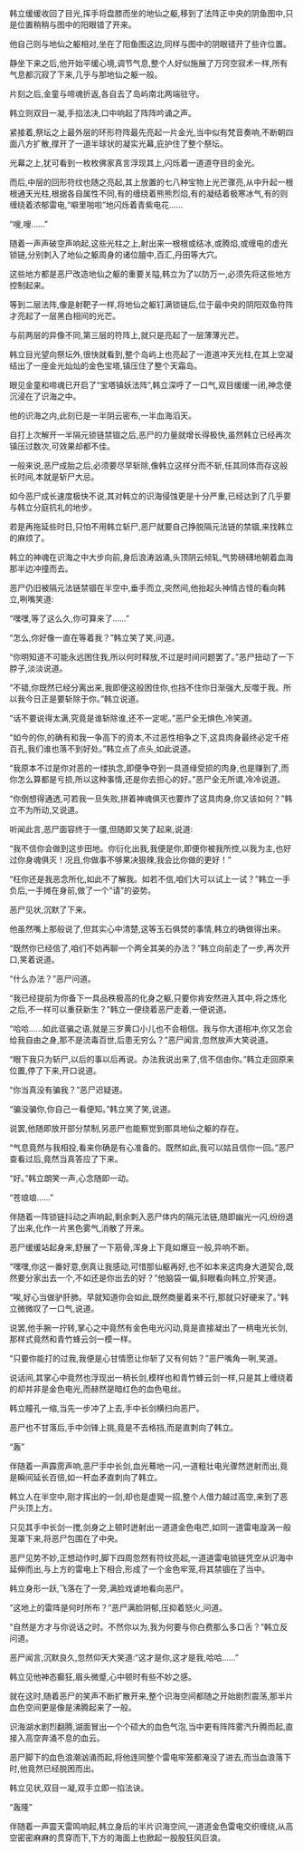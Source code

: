 
韩立缓缓收回了目光,挥手将盘膝而坐的地仙之躯,移到了法阵正中央的阴鱼图中,只是位置稍稍与图中的阳眼错了开来。

他自己则与地仙之躯相对,坐在了阳鱼图这边,同样与图中的阴眼错开了些许位置。

静坐下来之后,他开始平缓心境,调节气息,整个人好似施展了万窍空寂术一样,所有气息都沉寂了下来,几乎与那地仙之躯一般。

片刻之后,金童与啼魂折返,各自去了岛屿南北两端驻守。

韩立则双目一凝,手掐法决,口中响起了阵阵吟诵之声。

紧接着,祭坛之上最外层的环形符阵最先亮起一片金光,当中似有梵音奏响,不断朝四面八方扩散,撑开了一道半球状的凝实光幕,庇护住了整个祭坛。

光幕之上,犹可看到一枚枚佛家真言浮现其上,闪烁着一道道夺目的金光。

而后,中层的回形符纹也随之亮起,其上放置的七八种宝物上光芒骤亮,从中升起一根根通天光柱,根据各自属性不同,有的缠绕着熊熊烈焰,有的凝结着极寒冰气,有的则缠绕着浓郁雷电,“噼里啪啦”地闪烁着青紫电花……

“嗖,嗖……”

随着一声声破空声响起,这些光柱之上,射出来一根根或结冰,或腾焰,或缠电的虚光锁链,分别刺入了地仙之躯周身的诸位膻中,百汇,丹田等大穴。

这些地方都是恶尸改造地仙之躯的重要关隘,韩立为了以防万一,必须先将这些地方控制起来。

等到二层法阵,像是射靶子一样,将地仙之躯钉满锁链后,位于最中央的阴阳双鱼符阵才亮起了一层黑白相间的光芒。

与前两层的异像不同,第三层的符阵上,就只是亮起了一层薄薄光芒。

韩立目光望向祭坛外,很快就看到,整个岛屿上也亮起了一道道冲天光柱,在其上空凝结出了一座金光灿灿的金色宝塔,镇压住了整个天霜岛。

眼见金童和啼魂已开启了“宝塔镇妖法阵”,韩立深呼了一口气,双目缓缓一闭,神念便沉浸在了识海之中。

他的识海之内,此刻已是一半阴云密布,一半血海滔天。

自打上次解开一半隔元锁链禁锢之后,恶尸的力量就增长得极快,虽然韩立已经再次镇压过数次,可效果却都不佳。

一般来说,恶尸成胎之后,必须要尽早斩除,像韩立这样分而不斩,任其同体而存这般长时间,本就是斩尸大忌。

如今恶尸成长速度极快不说,其对韩立的识海侵蚀更是十分严重,已经达到了几乎要与韩立分庭抗礼的地步。

若是再拖延些时日,只怕不用韩立斩尸,恶尸就要自己挣脱隔元法链的禁锢,来找韩立的麻烦了。

韩立的神魂在识海之中大步向前,身后浪涛汹涌,头顶阴云倾轧,气势磅礴地朝着血海那半边冲撞而去。

恶尸仍旧被隔元法链禁锢在半空中,垂手而立,突然间,他抬起头神情古怪的看向韩立,咧嘴笑道:

“嘿嘿,等了这么久,你可算来了……”

“怎么,你好像一直在等着我？”韩立笑了笑,问道。

“你明知道不可能永远困住我,所以何时释放,不过是时间问题罢了。”恶尸扭动了一下脖子,淡淡说道。

“不错,你既然已经分离出来,我即便这般困住你,也挡不住你日渐强大,反噬于我。所以我今日正是要斩除于你。”韩立说道。

“话不要说得太满,究竟是谁斩除谁,还不一定呢。”恶尸全无惧色,冷笑道。

“如今的你,的确有和我一争高下的资本,不过恶性相争之下,这具肉身最终必定千疮百孔,我们谁也落不到好处。”韩立点了点头,如此说道。

“我原本不过是你对恶的一缕执念,即便争夺到一具道缘受损的肉身,也是赚到了,而你怎么算都是亏损,所以这种事情,还是你去担心的好。”恶尸全无所谓,冷冷说道。

“你倒想得通透,可若我一旦失败,拼着神魂俱灭也要炸了这具肉身,你又该如何？”韩立不为所动,又说道。

听闻此言,恶尸面容终于一僵,但随即又笑了起来,说道:

“我不信你会做到这步田地。你衍化出我,我便是你,即便你被我所控,以我为主,也好过你身魂俱灭！况且,你做事不够果决狠辣,我会比你做的更好！”

“枉你还是我恶念所化,如此不了解我。如若不信,咱们大可以试上一试？”韩立一手负后,一手摊在身前,做了一个“请”的姿势。

恶尸见状,沉默了下来。

他虽然嘴上那般说了,但其实心中清楚,这等玉石俱焚的事情,韩立的确做得出来。

“既然你已经信了,咱们不妨再聊一个两全其美的办法？”韩立向前走了一步,再次开口,笑着说道。

“什么办法？”恶尸问道。

“我已经提前为你备下一具品秩极高的化身之躯,只要你肯安然进入其中,将之炼化之后,不一样可以重获新生？”韩立一便绕着恶尸走着,一便说道。

“哈哈……如此诓骗之语,就是三岁黄口小儿也不会相信。我与你大道相冲,你又怎会给我自由之身,那不是流毒百世,后患无穷么？”恶尸闻言,忽然放声大笑说道。

“眼下我只为斩尸,以后的事以后再说。办法我说出来了,信不信由你。”韩立走回原来位置,停了下来,开口说道。

“你当真没有骗我？”恶尸迟疑道。

“骗没骗你,你自己一看便知。”韩立笑了笑,说道。

说罢,他随即放开部分禁制,另恶尸也能察觉到那具地仙之躯的存在。

“气息竟然与我相投,看来你确是有心准备的。既然如此,我可以姑且信你一回。”恶尸查看过后,竟然当真答应了下来。

“好。”韩立朗笑一声,心念随即一动。

“苍琅琅……”

伴随着一阵锁链抖动之声响起,剩余刺入恶尸体内的隔元法链,随即幽光一闪,纷纷退了出来,化作一片黑色雾气,消散了开来。

恶尸缓缓站起身来,舒展了一下筋骨,浑身上下竟如爆豆一般,异响不断。

“嘿嘿,你这一番好意,倒真让我感动,可惜那仙躯再好,也不如本来这肉身大道契合,既然要分家出去一个,不如还是你出去的好？”他脑袋一偏,斜眼看向韩立,狞笑道。

“唉,好心当做驴肝肺。早就知道你会如此,既然商量着来不行,那就只好硬来了。”韩立微微叹了一口气,说道。

说罢,他手腕一拧转,掌心之中竟然有金色电光闪动,竟是直接凝出了一柄电光长剑,那样式竟然和青竹蜂云剑一模一样。

“只要你能打的过我,我便是心甘情愿让你斩了又有何妨？”恶尸嘴角一咧,笑道。

说话间,其掌心中竟然也浮现出一柄长剑,模样也和青竹蜂云剑一样,只是其上缠绕着的却并非是金色电光,而赫然是暗红色的血色电丝。

韩立瞳孔一缩,当先一步冲了上去,手中长剑横扫向恶尸。

恶尸也不甘落后,手中剑锋上挑,竟是不去格挡,而是直刺向了韩立。

“轰”

伴随着一声霹雳声响,恶尸手中长剑,血光蓦地一闪,一道粗壮电光骤然迸射而出,竟是瞬间延长百倍,如一杆血矛直刺向了韩立。

韩立人在半空中,刚才挥出的一剑,却也是虚晃一招,整个人借力越过高空,来到了恶尸头顶上方。

只见其手中长剑一搅,剑身之上顿时迸射出一道道金色电芒,如同一道雷电漩涡一般笼罩下来,将恶尸包围在了中央。

恶尸见势不妙,正想动作时,脚下四周忽然有符纹亮起,一道道雷电锁链凭空从识海中延伸而出,与上方的雷电上下相合,形成了一个金色牢笼,将其禁锢在了当中。

韩立身形一跃,飞落在了一旁,满脸戏谑地看向恶尸。

“这地上的雷阵是何时所布？”恶尸满脸阴郁,压抑着怒火,问道。

“自然是方才与你说话之时。不然你以为,我为何要与你白费那么多口舌？”韩立反问道。

恶尸闻言,沉默良久,忽然仰天大笑道:“这才是你,这才是我,哈哈……”

韩立见他神态癫狂,眉头微蹙,心中顿时有些不妙之感。

就在这时,随着恶尸的笑声不断扩散开来,整个识海空间都随之开始剧烈震荡,那半片血色空间更是像是沸腾起来了一般。

识海湖水剧烈翻腾,湖面冒出一个个硕大的血色气泡,当中更有阵阵雾汽升腾而起,直接入高空奔涌不息的血云。

恶尸脚下的血色浪潮汹涌而起,将他连同整个雷电牢笼都淹没了进去,而当血浪落下时,他竟然已经脱困而出。

韩立见状,双目一凝,双手立即一掐法诀。

“轰隆”

伴随着一声震天雷鸣响起,韩立身后的半片识海空间,一道道金色雷电交织缠绕,从高空密密麻麻的贯穿而下,下方的海面上也掀起一股股狂风巨浪。